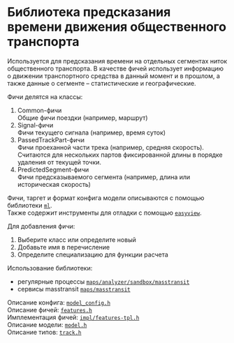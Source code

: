 Библиотека предсказания времени движения общественного транспорта
===

Используется для предсказания времени на отдельных сегментах ниток общественного транспорта. В качестве фичей использует информацию о движении транспортного средства в данный момент и в прошлом, а также данные о сегменте – статистические и географические.

Фичи делятся на классы:
1. Common-фичи<br>
    Общие фичи поездки (например, маршрут)
2. Signal-фичи<br>
    Фичи текущего сигнала (например, время суток)
3. PassedTrackPart-фичи<br>
    Фичи проеханной части трека (например, средняя скорость). Считаются для нескольких партов фиксированной длины в порядке удаления от текущей точки.
4. PredictedSegment-фичи<br>
    Фичи предсказываемого сегмента (например, длина или историческая скорость)

Фичи, таргет и формат конфига модели описываются с помощью библиотеки [`ml`](/arc/trunk/arcadia/maps/analyzer/libs/ml).<br>
Также содержит инструменты для отладки с помощью [`easyview`](/arc/trunk/arcadia/maps/tools/easyview).

Для добавления фичи:
1. Выберите класс или определите новый
2. Добавьте имя в перечисление
3. Определите специализацию для функции расчета

Использование библиотеки:
- регулярные процессы [`maps/analyzer/sandbox/masstransit`](/arc/trunk/arcadia/maps/analyzer/sandbox/masstransit)
- сервисы masstransit [`maps/masstransit`](/arc/trunk/arcadia/maps/masstransit)

Описание конфига: [`model_config.h`](model_config.h)<br>
Описание фичей: [`features.h`](features.h)<br>
Имплементация фичей: [`impl/features-tpl.h`](impl/features-tpl.h)<br>
Описание модели: [`model.h`](model.h)<br>
Описание типов: [`track.h`](track.h)<br>
